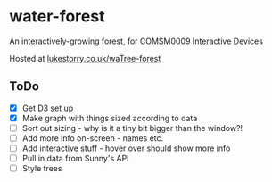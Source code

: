 # water-forest
An interactively-growing forest, for COMSM0009 Interactive Devices

Hosted at [lukestorry.co.uk/waTree-forest](https://lukestorry.co.uk/waTree-forest)


## ToDo
- [x] Get D3 set up
- [x] Make graph with things sized according to data
- [ ] Sort out sizing - why is it a tiny bit bigger than the window?!
- [ ] Add more info on-screen - names etc.
- [ ] Add interactive stuff - hover over should show more info
- [ ] Pull in data from Sunny's API
- [ ] Style trees
